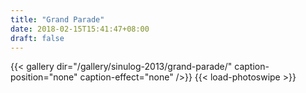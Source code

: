 ```yaml
---
title: "Grand Parade"
date: 2018-02-15T15:41:47+08:00
draft: false
---
```


{{< gallery dir="/gallery/sinulog-2013/grand-parade/" caption-position="none" caption-effect="none" />}} {{< load-photoswipe >}}
